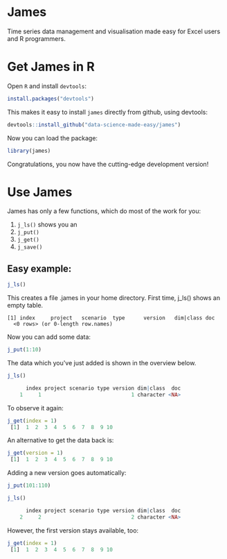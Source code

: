 # James
Time series data management and visualisation made easy for Excel users and R programmers.

# Get James in R
Open `R` and install `devtools`:
``` R
install.packages("devtools")
```

This makes it easy to install `james` directly from github, using devtools:

``` R
devtools::install_github("data-science-made-easy/james")
```

Now you can load the package:
``` R
library(james)
```

Congratulations, you now have the cutting-edge development version!

# Use James
James has only a few functions, which do most of the work for you:
1. `j_ls()` shows you an 
2. `j_put()`
3. `j_get()`
4. `j_save()`

## Easy example:
``` R
j_ls()
```

This creates a file <your user name>.james in your home directory. First time, j_ls() shows an empty table.

    [1] index     project   scenario  type      version   dim|class doc      
      <0 rows> (or 0-length row.names)

Now you can add some data:
``` R
j_put(1:10)
```

The data which you've just added is shown in the overview below.

``` R
j_ls()

      index project scenario type version dim|class  doc
    1     1                             1 character <NA>
```

To observe it again:
``` R
j_get(index = 1)
 [1]  1  2  3  4  5  6  7  8  9 10
```

An alternative to get the data back is:
``` R
j_get(version = 1)
 [1]  1  2  3  4  5  6  7  8  9 10
```

Adding a new version goes automatically:
``` R
j_put(101:110)

j_ls()

      index project scenario type version dim|class  doc
    2     2                             2 character <NA>
```

However, the first version stays available, too:
``` R
j_get(index = 1)
 [1]  1  2  3  4  5  6  7  8  9 10
```
